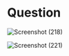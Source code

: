 # Question
![Screenshot (218)](https://github.com/aradhanayada/PW-assignment1-solution/assets/103102710/651a716d-b7f0-40d7-8b7f-9f98a3b5b7c5)

![Screenshot (221)](https://github.com/aradhanayada/PW-assignment1-solution/assets/103102710/e39654e1-0e94-4c7d-a54f-d2aa262af97c)

